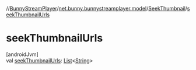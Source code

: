 //[BunnyStreamPlayer](../../../index.md)/[net.bunny.bunnystreamplayer.model](../index.md)/[SeekThumbnail](index.md)/[seekThumbnailUrls](seek-thumbnail-urls.md)

# seekThumbnailUrls

[androidJvm]\
val [seekThumbnailUrls](seek-thumbnail-urls.md): [List](https://kotlinlang.org/api/core/kotlin-stdlib/kotlin.collections/-list/index.html)&lt;[String](https://kotlinlang.org/api/core/kotlin-stdlib/kotlin/-string/index.html)&gt;
